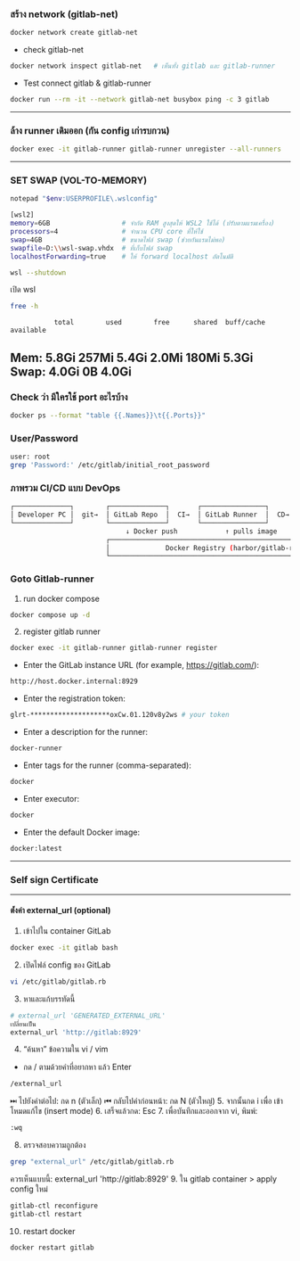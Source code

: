 ### สร้าง network (gitlab-net)
```bash
docker network create gitlab-net
```
- check gitlab-net
```bash
docker network inspect gitlab-net   # เห็นทั้ง gitlab และ gitlab-runner
```
- Test connect gitlab & gitlab-runner
```bash
docker run --rm -it --network gitlab-net busybox ping -c 3 gitlab
```
---
### ล้าง runner เดิมออก (กัน config เก่ารบกวน)
```bash
docker exec -it gitlab-runner gitlab-runner unregister --all-runners
```
---
### SET SWAP (VOL-TO-MEMORY)
```bash
notepad "$env:USERPROFILE\.wslconfig"
```
```bash
[wsl2]
memory=6GB                  # จำกัด RAM สูงสุดให้ WSL2 ใช้ได้ (ปรับตามแรมเครื่อง)
processors=4                # จำนวน CPU core ที่ให้ใช้
swap=4GB                    # ขนาดไฟล์ swap (ช่วยกันแรมไม่พอ)
swapfile=D:\\wsl-swap.vhdx  # ที่เก็บไฟล์ swap
localhostForwarding=true    # ให้ forward localhost อัตโนมัติ
```

```bash
wsl --shutdown
```
เปิด wsl
```bash
free -h
```
               total        used        free      shared  buff/cache   available
Mem:           5.8Gi       257Mi       5.4Gi       2.0Mi       180Mi       5.3Gi
Swap:          4.0Gi          0B       4.0Gi
---
### Check ว่า มีใครใช้ port อะไรบ้าง
```bash
docker ps --format "table {{.Names}}\t{{.Ports}}"
```
### User/Password
```bash
user: root 
grep 'Password:' /etc/gitlab/initial_root_password
```
### ภาพรวม CI/CD แบบ DevOps
```bash
┌──────────────┐        ┌──────────────┐       ┌────────────────┐       ┌────────────────┐
│ Developer PC │  git→  │ GitLab Repo  │  CI→  │ GitLab Runner  │  CD→  │ Rancher / K8s  │
└──────────────┘        └──────────────┘       └────────────────┘       └────────────────┘
                             ↓ Docker push            ↑ pulls image          deploys app
                        ┌──────────────────────────────────────────────────────────────┐
                        │              Docker Registry (harbor/gitlab-registry)        │
                        └──────────────────────────────────────────────────────────────┘
```
### Goto Gitlab-runner
1. run docker compose
```bash
docker compose up -d
```
2. register gitlab runner
```bash
docker exec -it gitlab-runner gitlab-runner register
```
* Enter the GitLab instance URL (for example, https://gitlab.com/):
```bash
http://host.docker.internal:8929
```
* Enter the registration token:
```bash
glrt-********************oxCw.01.120v8y2ws # your token
```
* Enter a description for the runner: 
```bash
docker-runner
```
* Enter tags for the runner (comma-separated):
```bash
docker
```
* Enter executor: 
```bash
docker
```
* Enter the default Docker image: 
```bash
docker:latest
```
---
### Self sign Certificate

---
#### ตํ้งค่า external_url (optional)
1. เข้าไปใน container GitLab
```bash
docker exec -it gitlab bash
```
2. เปิดไฟล์ config ของ GitLab
```bash
vi /etc/gitlab/gitlab.rb
```
3. หาและแก้บรรทัดนี้
```bash
# external_url 'GENERATED_EXTERNAL_URL'
เปลี่ยนเป็น
external_url 'http://gitlab:8929'
```
4. “ค้นหา” ข้อความใน vi / vim 
- กด / ตามด้วยคำที่อยากหา แล้ว Enter
```bash
/external_url
```
⏭ ไปยังคำต่อไป: กด n (ตัวเล็ก)
⏮ กลับไปคำก่อนหน้า: กด N (ตัวใหญ่)
5. จากนั้นกด i เพื่อ เข้าโหมดแก้ไข (insert mode)
6. เสร็จแล้วกด: Esc
7. เพื่อบันทึกและออกจาก vi, พิมพ์:
```bash
:wq
```
8. ตรวจสอบความถูกต้อง
```bash
grep "external_url" /etc/gitlab/gitlab.rb
```
ควรเห็นแบบนี้: external_url 'http://gitlab:8929'
9. ใน gitlab container > apply config ใหม่
```bash
gitlab-ctl reconfigure
gitlab-ctl restart
```
10. restart docker
```bash
docker restart gitlab
```